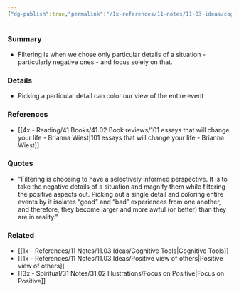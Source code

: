 ```yaml
---
{"dg-publish":true,"permalink":"/1x-references/11-notes/11-03-ideas/cognitive-biases-filtering/","title":"Cognitive biases - Filtering","created":"2022-11-14T21:33:33.000+03:00","updated":"2024-02-14T20:18:34.322+03:00"}
---
```



### Summary
- Filtering is when we chose only particular details of a situation - particularly negative ones - and focus solely on that.

### Details
- Picking a particular detail can color our view of the entire event

### References
- [[4x - Reading/41 Books/41.02 Book reviews/101 essays that will change your life - Brianna Wiest\|101 essays that will change your life - Brianna Wiest]]

### Quotes
- "Filtering is choosing to have a selectively informed perspective. It is to take the negative details of a situation and magnify them while filtering the positive aspects out. Picking out a single detail and coloring entire events by it isolates “good” and “bad” experiences from one another, and therefore, they become larger and more awful (or better) than they are in reality."

### Related
- [[1x - References/11 Notes/11.03 Ideas/Cognitive Tools\|Cognitive Tools]]
- [[1x - References/11 Notes/11.03 Ideas/Positive view of others\|Positive view of others]]
- [[3x - Spiritual/31 Notes/31.02 Illustrations/Focus on Positive\|Focus on Positive]]